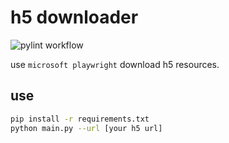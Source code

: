 # h5 downloader

![pylint workflow](https://github.com/rise-worlds/downloader/actions/workflows/pylint.yml/badge.svg)

use `microsoft playwright` download h5 resources.

## use
```bash
pip install -r requirements.txt
python main.py --url [your h5 url]
```
